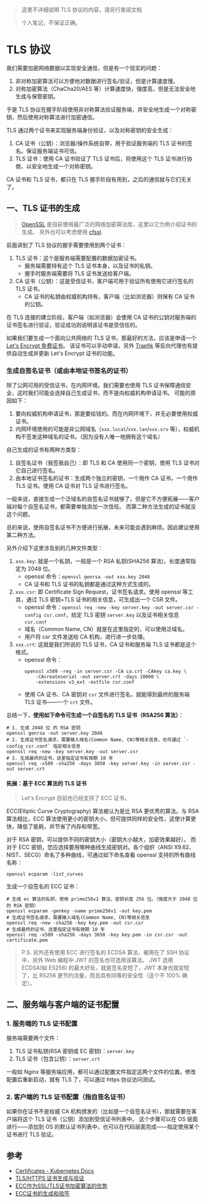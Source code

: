 >这里不详细说明 TLS 协议的内容，请另行查阅文档

>个人笔记，不保证正确。


# TLS 协议

我们需要加密网络数据以实现安全通信，但是有一个现实的问题：

1. 非对称加密算法可以方便地对数据进行签名/验证，但是计算速度慢。
2. 对称加密算法（ChaCha20/AES 等）计算速度快，强度高，但是无法安全地生成与保管密钥。

于是 TLS 协议在握手阶段使用非对称算法验证服务端，并安全地生成一个对称密钥，然后使用对称算法进行加密通信。

TLS 通过两个证书来实现服务端身份验证，以及对称密钥的安全生成：

1. CA 证书（公钥）：浏览器/操作系统自带，用于验证服务端的 TLS 证书的签名。保证服务端证书可信。
2. TLS 证书：使用 CA 证书验证了 TLS 证书后，将使用这个 TLS 证书进行协商，以安全地生成一个对称密钥。

CA 证书和 TLS 证书，都只在 TLS 握手阶段有用到，之后的通信就与它们无关了。

## 一、TLS 证书的生成

>[OpenSSL](https://github.com/openssl/openssl) 是目前使用最广泛的网络加密算法库，这里以它为例介绍证书的生成。
另外也可以考虑使用 [cfssl](https://github.com/cloudflare/cfssl).

前面讲到了 TLS 协议的握手需要使用到两个证书：

1. TLS 证书：这个是服务端需要配置的数据加密证书。
    - 服务端需要持有这个 TLS 证书本身，以及证书的私钥。
    - 握手时服务端需要将 TLS 证书发送给客户端。
2. CA 证书（公钥）：这是受信证书，客户端可用于验证所有使用它进行签名的 TLS 证书。
   - CA 证书的私钥由权威机构持有，客户端（比如浏览器）则保有 CA 证书的公钥。

在 TLS 连接的建立阶段，客户端（如浏览器）会使用 CA 证书的公钥对服务端的证书签名进行验证，验证成功则说明该证书是受信任的。

如果我们要生成一个面向公共网络的 TLS 证书，那最好的方法，应该是申请一个 [Let's Encrypt 免费证书](https://letsencrypt.org)。
该证书可以手动申请，另外 [Traefik](/network-proxy+web-server/traefik/README.md) 等反向代理也有提供自动生成并更新 Let's Encrypt 证书的功能。

### 生成自签名证书（或由本地证书签名的证书）

除了公网可用的受信证书，在内网环境，我们需要也使用 TLS 证书保障通信安全，这时我们可能会选择自己生成证书，而不是向权威机构申请证书。
可能的原因如下：

1. 要向权威机构申请证书，那是要给钱的。而在内网环境下，并无必要使用权威证书。
2. 内网环境使用的可能是非公网域名（`xxx.local`/`xxx.lan`/`xxx.srv` 等），权威机构不签发这种域名的证书。（因为没有人唯一地拥有这个域名）

自己生成的证书有两种方类型：

1. 自签名证书（我签我自己）：即 TLS 和 CA 使用同一个密钥，使用 TLS 证书对它自己进行签名。
2. 由本地证书签名的证书：生成两个独立的密钥，一个用作 CA 证书，一个用作 TLS 证书。使用 CA 证书对 TLS 证书进行签名。

一般来说，直接生成一个泛域名的自签名证书就够了，但是它不方便拓展——客户端对每个自签名证书，都需要单独添加一次信任。
而第二种方法生成的证书就没这个问题。

总的来说，使用自签名证书不方便进行拓展，未来可能会遇到麻烦。因此建议使用第二种方法。


另外介绍下这里涉及到的几种文件类型：

1. `xxx.key`: 就是一个私钥，一般是一个 RSA 私钥(SHA256 算法)，长度通常指定为 2048 位。
   - openssl 命令：`openssl genrsa -out xxx.key 2048`
   - CA 证书和 TLS 证书的私钥都是通过这种方式生成的。
1. `xxx.csr`: 即 Certificate Sign Request，证书签名请求。使用 openssl 等工具，通过 TLS 密钥+TLS 证书的相关信息，可生成出一个 CSR 文件。
   - openssl 命令：`openssl req -new -key server.key -out server.csr -config csr.conf`，给定 TLS 密钥 `server.key` 以及证书相关信息 `csr.conf`
   - 域名（Common Name, CN）就是在这里指定的，可以使用泛域名。
   - 用户将 csr 文件发送给 CA 机构，进行进一步处理。
2. `xxx.crt`: 这就是我们所说的 TLS 证书，CA 证书和服务端 TLS 证书都是这个格式。
    - openssl 命令：
        ```shell
        openssl x509 -req -in server.csr -CA ca.crt -CAkey ca.key \
            -CAcreateserial -out server.crt -days 10000 \
            -extensions v3_ext -extfile csr.conf
        ```
    - 使用 CA 证书、CA 密钥对 `csr` 文件进行签名，就能得到最终的服务端 TLS 证书——一个 `crt` 文件。


总结一下，**使用如下命令可生成一个自签名的 TLS 证书（RSA256 算法）**：

```shell
# 1. 生成 2048 位 的 RSA 密钥
openssl genrsa -out server.key 2048
# 2. 生成证书签名请求，需要输入域名(Common Name, CN)等相关信息，也可通过 `-config csr.conf` 指定相关信息
openssl req -new -key server.key -out server.csr 
# 3. 生成最终的证书，这里指定证书有效期 10 年
openssl req -x509 -sha256 -days 3650 -key server.key -in server.csr -out server.crt
```

#### 拓展：基于 ECC 算法的 TLS 证书

>Let's Encrypt 目前也已经支持了 ECC 证书。

ECC(Elliptic Curve Cryptography) 算法被认为是比 RSA 更优秀的算法。与 RSA 算法相比，ECC 算法使用更小的密钥大小，但可提供同样的安全性，这使计算更快，降低了能耗，并节省了内存和带宽。

对于 RSA 密钥，可以提供不同的密钥大小（密钥大小越大，加密效果越好）。
而对于 ECC 密钥，您应选择要用哪种曲线生成密钥对。各个组织（ANSI X9.62、NIST、SECG）命名了多种曲线，可通过如下命名查看 openssl 支持的所有曲线名称：

```shell
openssl ecparam -list_curves
```

生成一个自签名的 ECC 证书：

```shell
# 生成 ec 算法的私钥，使用 prime256v1 算法，密钥长度 256 位。（强度大于 2048 位的 RSA 密钥）
openssl ecparam -genkey -name prime256v1 -out key.pem
# 生成证书签名请求，需要输入域名(Common Name, CN)等相关信息
openssl req -new -sha256 -key key.pem -out csr.csr
# 生成最终的证书，这里指定证书有效期 10 年
openssl req -x509 -sha256 -days 3650 -key key.pem -in csr.csr -out certificate.pem
```


>P.S. 另外还有使用 ECC 进行签名的 ECDSA 算法，被用在了 SSH 协议中，另外 Web 编程中 JWT 的签名也可选用该算法。
JWT 选用 ECDSA(如 ES256) 的最大好处，就是签名变短了，JWT 本身也就变短了，比 RS256 更节约流量，而且具有同等的安全性（这个不 100% 确定）。


## 二、服务端与客户端的证书配置

### 1. 服务端的 TLS 证书配置

服务端需要两个文件：

1. TLS 证书私钥(RSA 密钥或 EC 密钥)：`server.key`
2. TLS 证书（包含公钥）：`server.crt`

一般如 Nginx 等服务端应用，都可以通过配置文件指定这两个文件的位置。修改配置后重新启动，就有 TLS 了，可以通过 https 协议访问测试。


### 2. 客户端的 TLS 证书配置（指自签名证书）

如果你在证书不是权威 CA 机构颁发的（比如是一个自签名证书），那就需要在客户端将这个 TLS 证书（公钥）添加到受信证书列表中。
这个步骤可以在 OS 层面进行——添加到 OS 的默认证书列表中，也可以在代码层面完成——指定使用某个证书进行 TLS 验证。


## 参考

- [Certificates - Kubernetes Docs](https://kubernetes.io/docs/concepts/cluster-administration/certificates/)
- [TLS/HTTPS 证书生成与验证](https://www.cnblogs.com/kyrios/p/tls-and-certificates.html)
- [ECC作为SSL/TLS证书加密算法的优势](https://zhuanlan.zhihu.com/p/57710573)
- [ECC证书的生成和验签](https://cloud.tencent.com/developer/article/1407305)
